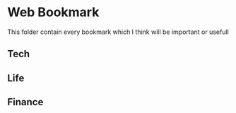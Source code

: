 # Web Bookmark
This folder contain every bookmark which I think will be important or usefull

## Tech

## Life

## Finance

